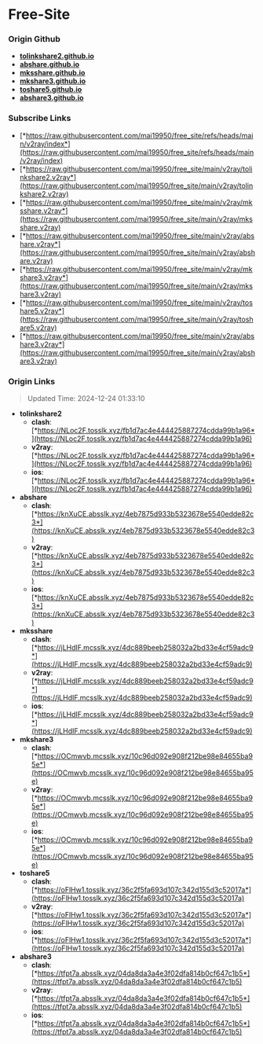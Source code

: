 # Free-Site

### Origin Github

- [**tolinkshare2.github.io**](https://github.com/tolinkshare2/tolinkshare2.github.io)
- [**abshare.github.io**](https://github.com/abshare/abshare.github.io)
- [**mksshare.github.io**](https://github.com/mksshare/mksshare.github.io)
- [**mkshare3.github.io**](https://github.com/mkshare3/mkshare3.github.io)
- [**toshare5.github.io**](https://github.com/toshare5/toshare5.github.io)
- [**abshare3.github.io**](https://github.com/abshare3/abshare3.github.io)

### Subscribe Links

- [*https://raw.githubusercontent.com/mai19950/free_site/refs/heads/main/v2ray/index*](https://raw.githubusercontent.com/mai19950/free_site/refs/heads/main/v2ray/index)
- [*https://raw.githubusercontent.com/mai19950/free_site/main/v2ray/tolinkshare2.v2ray*](https://raw.githubusercontent.com/mai19950/free_site/main/v2ray/tolinkshare2.v2ray)
- [*https://raw.githubusercontent.com/mai19950/free_site/main/v2ray/mksshare.v2ray*](https://raw.githubusercontent.com/mai19950/free_site/main/v2ray/mksshare.v2ray)
- [*https://raw.githubusercontent.com/mai19950/free_site/main/v2ray/abshare.v2ray*](https://raw.githubusercontent.com/mai19950/free_site/main/v2ray/abshare.v2ray)
- [*https://raw.githubusercontent.com/mai19950/free_site/main/v2ray/mkshare3.v2ray*](https://raw.githubusercontent.com/mai19950/free_site/main/v2ray/mkshare3.v2ray)
- [*https://raw.githubusercontent.com/mai19950/free_site/main/v2ray/toshare5.v2ray*](https://raw.githubusercontent.com/mai19950/free_site/main/v2ray/toshare5.v2ray)
- [*https://raw.githubusercontent.com/mai19950/free_site/main/v2ray/abshare3.v2ray*](https://raw.githubusercontent.com/mai19950/free_site/main/v2ray/abshare3.v2ray)

### Origin Links

> Updated Time: 2024-12-24 01:33:10

- **tolinkshare2**
  - **clash**: [*https://NLoc2F.tosslk.xyz/fb1d7ac4e444425887274cdda99b1a96*](https://NLoc2F.tosslk.xyz/fb1d7ac4e444425887274cdda99b1a96)
  - **v2ray**: [*https://NLoc2F.tosslk.xyz/fb1d7ac4e444425887274cdda99b1a96*](https://NLoc2F.tosslk.xyz/fb1d7ac4e444425887274cdda99b1a96)
  - **ios**: [*https://NLoc2F.tosslk.xyz/fb1d7ac4e444425887274cdda99b1a96*](https://NLoc2F.tosslk.xyz/fb1d7ac4e444425887274cdda99b1a96)
- **abshare**
  - **clash**: [*https://knXuCE.absslk.xyz/4eb7875d933b5323678e5540edde82c3*](https://knXuCE.absslk.xyz/4eb7875d933b5323678e5540edde82c3)
  - **v2ray**: [*https://knXuCE.absslk.xyz/4eb7875d933b5323678e5540edde82c3*](https://knXuCE.absslk.xyz/4eb7875d933b5323678e5540edde82c3)
  - **ios**: [*https://knXuCE.absslk.xyz/4eb7875d933b5323678e5540edde82c3*](https://knXuCE.absslk.xyz/4eb7875d933b5323678e5540edde82c3)
- **mksshare**
  - **clash**: [*https://jLHdIF.mcsslk.xyz/4dc889beeb258032a2bd33e4cf59adc9*](https://jLHdIF.mcsslk.xyz/4dc889beeb258032a2bd33e4cf59adc9)
  - **v2ray**: [*https://jLHdIF.mcsslk.xyz/4dc889beeb258032a2bd33e4cf59adc9*](https://jLHdIF.mcsslk.xyz/4dc889beeb258032a2bd33e4cf59adc9)
  - **ios**: [*https://jLHdIF.mcsslk.xyz/4dc889beeb258032a2bd33e4cf59adc9*](https://jLHdIF.mcsslk.xyz/4dc889beeb258032a2bd33e4cf59adc9)
- **mkshare3**
  - **clash**: [*https://OCmwvb.mcsslk.xyz/10c96d092e908f212be98e84655ba95e*](https://OCmwvb.mcsslk.xyz/10c96d092e908f212be98e84655ba95e)
  - **v2ray**: [*https://OCmwvb.mcsslk.xyz/10c96d092e908f212be98e84655ba95e*](https://OCmwvb.mcsslk.xyz/10c96d092e908f212be98e84655ba95e)
  - **ios**: [*https://OCmwvb.mcsslk.xyz/10c96d092e908f212be98e84655ba95e*](https://OCmwvb.mcsslk.xyz/10c96d092e908f212be98e84655ba95e)
- **toshare5**
  - **clash**: [*https://oFlHw1.tosslk.xyz/36c2f5fa693d107c342d155d3c52017a*](https://oFlHw1.tosslk.xyz/36c2f5fa693d107c342d155d3c52017a)
  - **v2ray**: [*https://oFlHw1.tosslk.xyz/36c2f5fa693d107c342d155d3c52017a*](https://oFlHw1.tosslk.xyz/36c2f5fa693d107c342d155d3c52017a)
  - **ios**: [*https://oFlHw1.tosslk.xyz/36c2f5fa693d107c342d155d3c52017a*](https://oFlHw1.tosslk.xyz/36c2f5fa693d107c342d155d3c52017a)
- **abshare3**
  - **clash**: [*https://tfpt7a.absslk.xyz/04da8da3a4e3f02dfa814b0cf647c1b5*](https://tfpt7a.absslk.xyz/04da8da3a4e3f02dfa814b0cf647c1b5)
  - **v2ray**: [*https://tfpt7a.absslk.xyz/04da8da3a4e3f02dfa814b0cf647c1b5*](https://tfpt7a.absslk.xyz/04da8da3a4e3f02dfa814b0cf647c1b5)
  - **ios**: [*https://tfpt7a.absslk.xyz/04da8da3a4e3f02dfa814b0cf647c1b5*](https://tfpt7a.absslk.xyz/04da8da3a4e3f02dfa814b0cf647c1b5)
